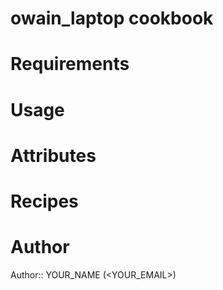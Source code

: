 # owain_laptop cookbook

# Requirements

# Usage

# Attributes

# Recipes

# Author

Author:: YOUR_NAME (<YOUR_EMAIL>)



